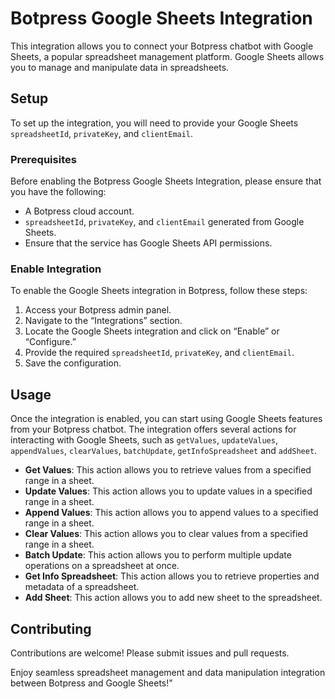 # Botpress Google Sheets Integration

This integration allows you to connect your Botpress chatbot with Google Sheets, a popular spreadsheet management platform. Google Sheets allows you to manage and manipulate data in spreadsheets.

## Setup

To set up the integration, you will need to provide your Google Sheets `spreadsheetId`, `privateKey`, and `clientEmail`.

### Prerequisites

Before enabling the Botpress Google Sheets Integration, please ensure that you have the following:

- A Botpress cloud account.
- `spreadsheetId`, `privateKey`, and `clientEmail` generated from Google Sheets.
- Ensure that the service has Google Sheets API permissions.

### Enable Integration

To enable the Google Sheets integration in Botpress, follow these steps:

1. Access your Botpress admin panel.
2. Navigate to the “Integrations” section.
3. Locate the Google Sheets integration and click on “Enable” or “Configure.”
4. Provide the required `spreadsheetId`, `privateKey`, and `clientEmail`.
5. Save the configuration.

## Usage

Once the integration is enabled, you can start using Google Sheets features from your Botpress chatbot. The integration offers several actions for interacting with Google Sheets, such as `getValues`, `updateValues`, `appendValues`, `clearValues`, `batchUpdate`, `getInfoSpreadsheet` and `addSheet`.

- **Get Values**: This action allows you to retrieve values from a specified range in a sheet.
- **Update Values**: This action allows you to update values in a specified range in a sheet.
- **Append Values**: This action allows you to append values to a specified range in a sheet.
- **Clear Values**: This action allows you to clear values from a specified range in a sheet.
- **Batch Update**: This action allows you to perform multiple update operations on a spreadsheet at once.
- **Get Info Spreadsheet**: This action allows you to retrieve properties and metadata of a spreadsheet.
- **Add Sheet**: This action allows you to add new sheet to the spreadsheet.

## Contributing

Contributions are welcome! Please submit issues and pull requests.

Enjoy seamless spreadsheet management and data manipulation integration between Botpress and Google Sheets!"
